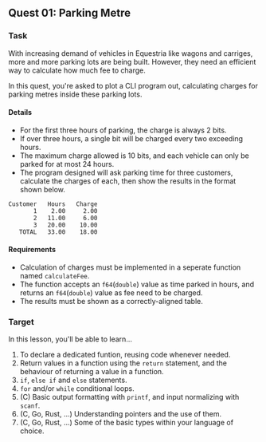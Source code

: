 ## Quest 01: Parking Metre
### Task
With increasing demand of vehicles in Equestria like wagons and carriges, more and more parking lots are being built. However, they need an efficient way to calculate how much fee to charge.

In this quest, you're asked to plot a CLI program out, calculating charges for parking metres inside these parking lots.

#### Details
* For the first three hours of parking, the charge is always 2 bits.
* If over three hours, a single bit will be charged every two exceeding hours.
* The maximum charge allowed is 10 bits, and each vehicle can only be parked for at most 24 hours.
* The program designed will ask parking time for three customers, calculate the charges of each, then show the results in the format shown below.
```
Customer   Hours   Charge
       1    2.00     2.00
       2   11.00     6.00
       3   20.00    10.00
   TOTAL   33.00    18.00
```

#### Requirements
* Calculation of charges must be implemented in a seperate function named `calculateFee`.
* The function accepts an `f64`(`double`) value as time parked in hours, and returns an `f64`(`double`) value as fee need to be charged.
* The results must be shown as a correctly-aligned table.

### Target
In this lesson, you'll be able to learn...
1. To declare a dedicated funtion, reusing code whenever needed.
1. Return values in a function using the `return` statement, and the behaviour of returning a value in a function.
1. `if`, `else if` and `else` statements.
1. `for` and/or `while` conditional loops.
1. (C) Basic output formatting with `printf`, and input normalizing with `scanf`.
1. (C, Go, Rust, ...) Understanding pointers and the use of them.
1. (C, Go, Rust, ...) Some of the basic types within your language of choice.
